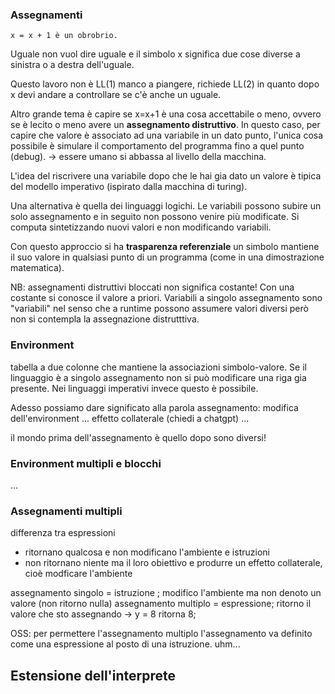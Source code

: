 ### Assegnamenti

    x = x + 1 è un obrobrio.

Uguale non vuol dire uguale e il simbolo x significa due cose diverse a sinistra o a destra dell'uguale.

Questo lavoro non è LL(1) manco a piangere, richiede LL(2) in quanto dopo x devi andare a controllare se c'è anche un uguale.

Altro grande tema è capire se x=x+1 è una cosa accettabile o meno, ovvero se è lecito o meno avere un __assegnamento distruttivo__. In questo caso, per capire che valore è associato ad una variabile in un dato punto, l'unica cosa possibile è simulare il comportamento del programma fino a quel punto (debug).
    -> essere umano si abbassa al livello della macchina.

L'idea del riscrivere una variabile dopo che le hai gia dato un valore è tipica del modello imperativo (ispirato dalla macchina di turing).

Una alternativa è quella dei linguaggi logichi. Le variabili possono subire un solo assegnamento e in seguito non possono venire più modificate. Si computa sintetizzando nuovi valori e non modificando variabili.

Con questo approccio si ha __trasparenza referenziale__ un simbolo mantiene il suo valore in qualsiasi punto di un programma (come in una dimostrazione matematica).

NB: assegnamenti distruttivi bloccati non significa costante! Con una costante si conosce il valore a priori. Variabili a singolo assegnamento sono "variabili" nel senso che a runtime possono assumere valori diversi però non si contempla la assegnazione distrutttiva. 

### Environment
tabella a due colonne che mantiene la associazioni simbolo-valore. Se il linguaggio è a singolo assegnamento non si può modificare una riga gia presente. Nei linguaggi imperativi invece questo è possibile. 

Adesso possiamo dare significato alla parola assegnamento: modifica dell'environment ... effetto collaterale (chiedi a chatgpt) ... 

il mondo prima dell'assegnamento è quello dopo sono diversi!

### Environment multipli e blocchi
...

### Assegnamenti multipli
differenza tra espressioni
- ritornano qualcosa e non modificano l'ambiente
e istruzioni
- non ritornano niente ma il loro obiettivo e produrre un effetto collaterale, cioè modficare l'ambiente

assegnamento singolo = istruzione ; modifico l'ambiente ma non denoto un valore (non ritorno nulla)
assegnamento multiplo = espressione; ritorno il valore che sto assegnando -> y = 8 ritorna 8;

OSS: per permettere l'assegnamento multiplo l'assegnamento va definito come una espressione al posto di una istruzione. uhm...

## Estensione dell'interprete